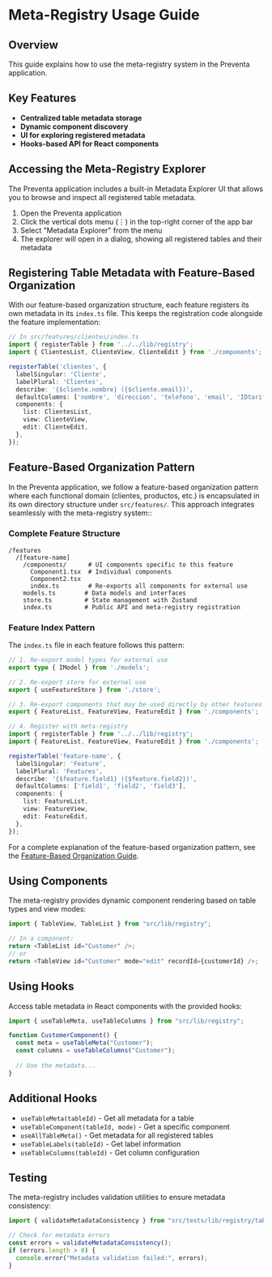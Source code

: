 # Meta-Registry Usage Guide

## Overview

This guide explains how to use the meta-registry system in the Preventa application.

## Key Features

- **Centralized table metadata storage**
- **Dynamic component discovery**
- **UI for exploring registered metadata**
- **Hooks-based API for React components**

## Accessing the Meta-Registry Explorer

The Preventa application includes a built-in Metadata Explorer UI that allows you to browse and inspect all registered table metadata.

1. Open the Preventa application
2. Click the vertical dots menu (⋮) in the top-right corner of the app bar
3. Select "Metadata Explorer" from the menu
4. The explorer will open in a dialog, showing all registered tables and their metadata

## Registering Table Metadata with Feature-Based Organization

With our feature-based organization structure, each feature registers its own metadata in its `index.ts` file. This keeps the registration code alongside the feature implementation:

```typescript
// In src/features/clientes/index.ts
import { registerTable } from '../../lib/registry';
import { ClientesList, ClienteView, ClienteEdit } from './components';

registerTable('clientes', {
  labelSingular: 'Cliente',
  labelPlural: 'Clientes',
  describe: '{$cliente.nombre} ({$cliente.email})',
  defaultColumns: ['nombre', 'direccion', 'telefono', 'email', 'IDtarifa'],
  components: {
    list: ClientesList,
    view: ClienteView,
    edit: ClienteEdit,
  },
});
```

## Feature-Based Organization Pattern

In the Preventa application, we follow a feature-based organization pattern where each functional domain (clientes, productos, etc.) is encapsulated in its own directory structure under `src/features/`. This approach integrates seamlessly with the meta-registry system::

### Complete Feature Structure

```
/features
  /[feature-name]
    /components/      # UI components specific to this feature
      Component1.tsx  # Individual components
      Component2.tsx
      index.ts        # Re-exports all components for external use
    models.ts        # Data models and interfaces
    store.ts         # State management with Zustand
    index.ts         # Public API and meta-registry registration
```

### Feature Index Pattern

The `index.ts` file in each feature follows this pattern:

```typescript
// 1. Re-export model types for external use
export type { IModel } from './models';

// 2. Re-export store for external use
export { useFeatureStore } from './store';

// 3. Re-export components that may be used directly by other features
export { FeatureList, FeatureView, FeatureEdit } from './components';

// 4. Register with meta-registry
import { registerTable } from '../../lib/registry';
import { FeatureList, FeatureView, FeatureEdit } from './components';

registerTable('feature-name', {
  labelSingular: 'Feature',
  labelPlural: 'Features',
  describe: '{$feature.field1} ({$feature.field2})',
  defaultColumns: ['field1', 'field2', 'field3'],
  components: {
    list: FeatureList,
    view: FeatureView,
    edit: FeatureEdit,
  },
});
```

For a complete explanation of the feature-based organization pattern, see the [Feature-Based Organization Guide](../../feature-based-organization.md).

## Using Components

The meta-registry provides dynamic component rendering based on table types and view modes:

```typescript
import { TableView, TableList } from "src/lib/registry";

// In a component:
return <TableList id="Customer" />;
// or 
return <TableView id="Customer" mode="edit" recordId={customerId} />;
```

## Using Hooks

Access table metadata in React components with the provided hooks:

```typescript
import { useTableMeta, useTableColumns } from "src/lib/registry";

function CustomerComponent() {
  const meta = useTableMeta("Customer");
  const columns = useTableColumns("Customer");
  
  // Use the metadata...
}
```

## Additional Hooks

- `useTableMeta(tableId)` - Get all metadata for a table
- `useTableComponent(tableId, mode)` - Get a specific component
- `useAllTableMeta()` - Get metadata for all registered tables
- `useTableLabels(tableId)` - Get label information
- `useTableColumns(tableId)` - Get column configuration

## Testing

The meta-registry includes validation utilities to ensure metadata consistency:

```typescript
import { validateMetadataConsistency } from "src/tests/lib/registry/tableRegistry.test";

// Check for metadata errors
const errors = validateMetadataConsistency();
if (errors.length > 0) {
  console.error("Metadata validation failed:", errors);
}
```

